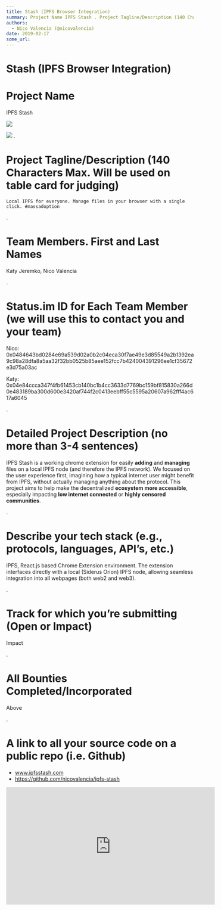 ```yaml
---
title: Stash (IPFS Browser Integration)
summary: Project Name IPFS Stash . Project Tagline/Description (140 Characters Max. Will be used on table card for judging)Local IPFS for everyone. Manage files in your browser with a single click. -massadoption . Team Members. First and Last Names Katy Jeremko, Nico Valencia . Status.im ID for Each Team Member (we will use this to contact you and your team) Nico- 0x0484643bd0284e69a539d02a0b2c04eca30f7ae49e3d85549a2b1392ea9c98a28dfa8a5aa32f32bb0525b85aee152fcc7b424004391296ee1cf35672e3d75a03ac Katy- 0x0
authors:
  - Nico Valencia (@nicovalencia)
date: 2019-02-17
some_url: 
---
```


# Stash (IPFS Browser Integration)


# Project Name

IPFS Stash

![](https://api.kauri.io:443/ipfs/QmeDozTDsYCywSBpCbLGEv5Ftez6Qf7DjsYHNHYc57ogNa)

![](https://api.kauri.io:443/ipfs/QmVLg25tT1gTFrrAxDsoew2Gwu5YZYgZWig1RMt4amKoHZ)
.

# Project Tagline/Description (140 Characters Max. Will be used on table card for judging)

```
Local IPFS for everyone. Manage files in your browser with a single click. #massadoption
```

.

# Team Members. First and Last Names

Katy Jeremko, Nico Valencia

.

# Status.im ID for Each Team Member (we will use this to contact you and your team)

Nico:
0x0484643bd0284e69a539d02a0b2c04eca30f7ae49e3d85549a2b1392ea9c98a28dfa8a5aa32f32bb0525b85aee152fcc7b424004391296ee1cf35672e3d75a03ac

Katy:
0x04e84ccca347f4fb61453cb140bc1b4cc3633d7769bc159bf815830a266d0e483189ba300d600e3420af744f2c0413eebff55c5595a20607a962fff4ac617a6045

.

# Detailed Project Description (no more than 3-4 sentences)

IPFS Stash is a working chrome extension for easily **adding** and **managing** files on a local IPFS node (and therefore the IPFS network). We focused on the user experience first, imagining how a typical internet user might benefit from IPFS, without actually managing anything about the protocol. This project aims to help make the decentralized **ecosystem more accessible**, especially impacting **low internet connected** or **highly censored communities**.

.

# Describe your tech stack (e.g., protocols, languages, API’s, etc.)

IPFS, React.js based Chrome Extension environment. The extension interfaces directly with a local (Siderus Orion) IPFS node, allowing seamless integration into all webpages (both web2 and web3).

.

# Track for which you’re submitting (Open or Impact)

Impact

.

# All Bounties Completed/Incorporated

Above

.

# A link to all your source code on a public repo (i.e. Github)

* www.ipfsstash.com
* https://github.com/nicovalencia/ipfs-stash

<div align="center"><iframe width="560" height="315" src="https://www.youtube.com/embed/jywO_yBLo1c" frameborder="0" allow="encrypted-media" allowfullscreen></iframe></div>


